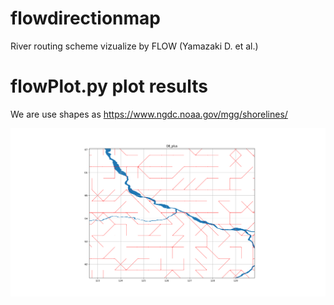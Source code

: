 # flowdirectionmap
River routing scheme vizualize by FLOW (Yamazaki D. et al.)


# flowPlot.py plot results

We are use shapes as https://www.ngdc.noaa.gov/mgg/shorelines/

![result](Lena_mod.png)
